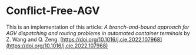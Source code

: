 # Conflict-Free-AGV
This is an implementation of this article: *A branch-and-bound approach for AGV dispatching and routing problems in automated container terminals* by Z. Wang and Q. Zeng. [https://doi.org/10.1016/j.cie.2022.107968](https://doi.org/10.1016/j.cie.2022.107968) 
